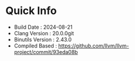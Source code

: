# Quick Info
* Build Date : 2024-08-21
* Clang Version : 20.0.0git
* Binutils Version : 2.43.0
* Compiled Based : https://github.com/llvm/llvm-project/commit/93eda08b
